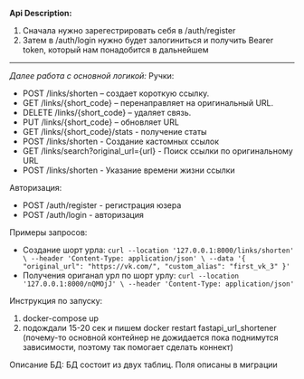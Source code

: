 **Api Description:**
1. Сначала нужно зарегестрировать себя в /auth/register
2. Затем в /auth/login нужно будет залогиниться и получить Bearer token, который нам понадобится в дальнейшем

--------- 
*Далее работа с основной логикой:*
Ручки: 
- POST /links/shorten – создает короткую ссылку.
- GET /links/{short_code} – перенаправляет на оригинальный URL.
- DELETE /links/{short_code} – удаляет связь.
- PUT /links/{short_code} – обновляет URL 
- GET /links/{short_code}/stats - получение статы
- POST /links/shorten - Создание кастомных ссылок
- GET /links/search?original_url={url} - Поиск ссылки по оригинальному URL
- POST /links/shorten - Указание времени жизни ссылки

Авторизация:
- POST /auth/register - регистрация юзера
- POST /auth/login - авторизация

Примеры запросов:
- Создание шорт урла:
`curl --location '127.0.0.1:8000/links/shorten' \
--header 'Content-Type: application/json' \
--data '{
  "original_url": "https://vk.com/",
  "custom_alias": "first_vk_3"
}'`
- Получения ориганал урл по шорт урлу:
`curl --location '127.0.0.1:8000/nQMOjJ' \
--header 'Content-Type: application/json'`

Инструкция по запуску:
1) docker-compose up
2) подождали 15-20 сек и пишем docker restart fastapi_url_shortener (почему-то основной контейнер не дожидается пока поднимутся зависимости, поэтому так помогает сделать коннект)


Описание БД:
БД состоит из двух таблиц. Поля описаны в миграции